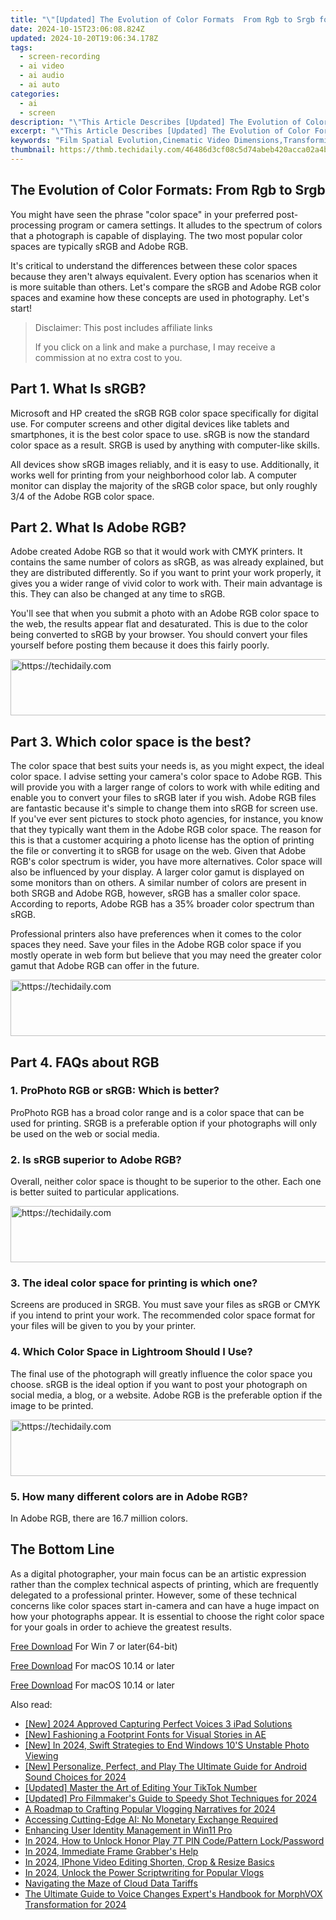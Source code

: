 ```yaml
---
title: "\"[Updated] The Evolution of Color Formats  From Rgb to Srgb for 2024\""
date: 2024-10-15T23:06:08.824Z
updated: 2024-10-20T19:06:34.178Z
tags: 
  - screen-recording
  - ai video
  - ai audio
  - ai auto
categories: 
  - ai
  - screen
description: "\"This Article Describes [Updated] The Evolution of Color Formats: From Rgb to Srgb for 2024\""
excerpt: "\"This Article Describes [Updated] The Evolution of Color Formats: From Rgb to Srgb for 2024\""
keywords: "Film Spatial Evolution,Cinematic Video Dimensions,Transforming Visual Media,2D To 3D Cinema Shift,Spatial Video Development,Movie Tech Advancement,Cinematic Frame Expansion"
thumbnail: https://thmb.techidaily.com/46486d3cf08c5d74abeb420acca02a4bdb0158ce8590b04726071d43a2a2101d.jpg
---
```


## The Evolution of Color Formats: From Rgb to Srgb

You might have seen the phrase "color space" in your preferred post-processing program or camera settings. It alludes to the spectrum of colors that a photograph is capable of displaying. The two most popular color spaces are typically sRGB and Adobe RGB.

It's critical to understand the differences between these color spaces because they aren't always equivalent. Every option has scenarios when it is more suitable than others. Let's compare the sRGB and Adobe RGB color spaces and examine how these concepts are used in photography. Let's start!

>  Disclaimer: This post includes affiliate links
>
>  If you click on a link and make a purchase, I may receive a commission at no extra cost to you.
>

## Part 1\. What Is sRGB?

Microsoft and HP created the sRGB RGB color space specifically for digital use. For computer screens and other digital devices like tablets and smartphones, it is the best color space to use. sRGB is now the standard color space as a result. SRGB is used by anything with computer-like skills.

All devices show sRGB images reliably, and it is easy to use. Additionally, it works well for printing from your neighborhood color lab. A computer monitor can display the majority of the sRGB color space, but only roughly 3/4 of the Adobe RGB color space.

## Part 2\. What Is Adobe RGB?

Adobe created Adobe RGB so that it would work with CMYK printers. It contains the same number of colors as sRGB, as was already explained, but they are distributed differently. So if you want to print your work properly, it gives you a wider range of vivid color to work with. Their main advantage is this. They can also be changed at any time to sRGB.

You'll see that when you submit a photo with an Adobe RGB color space to the web, the results appear flat and desaturated. This is due to the color being converted to sRGB by your browser. You should convert your files yourself before posting them because it does this fairly poorly.

<!-- affiliate ads begin -->
<a href="https://appsumo.8odi.net/c/5597632/2112008/7443" target="_top" id="2112008">
  <img src="//a.impactradius-go.com/display-ad/7443-2112008" border="0" alt="https://techidaily.com" width="728" height="90"/>
</a>
<img height="0" width="0" src="https://appsumo.8odi.net/i/5597632/2112008/7443" style="position:absolute;visibility:hidden;" border="0" />
<!-- affiliate ads end -->

## Part 3\. Which color space is the best?

The color space that best suits your needs is, as you might expect, the ideal color space. I advise setting your camera's color space to Adobe RGB. This will provide you with a larger range of colors to work with while editing and enable you to convert your files to sRGB later if you wish. Adobe RGB files are fantastic because it's simple to change them into sRGB for screen use. If you've ever sent pictures to stock photo agencies, for instance, you know that they typically want them in the Adobe RGB color space. The reason for this is that a customer acquiring a photo license has the option of printing the file or converting it to sRGB for usage on the web. Given that Adobe RGB's color spectrum is wider, you have more alternatives. Color space will also be influenced by your display. A larger color gamut is displayed on some monitors than on others. A similar number of colors are present in both SRGB and Adobe RGB, however, sRGB has a smaller color space. According to reports, Adobe RGB has a 35% broader color spectrum than sRGB.

Professional printers also have preferences when it comes to the color spaces they need. Save your files in the Adobe RGB color space if you mostly operate in web form but believe that you may need the greater color gamut that Adobe RGB can offer in the future.

<!-- affiliate ads begin -->
<a href="https://appsumo.8odi.net/c/5597632/2049369/7443" target="_top" id="2049369">
  <img src="//a.impactradius-go.com/display-ad/7443-2049369" border="0" alt="https://techidaily.com" width="728" height="90"/>
</a>
<img height="0" width="0" src="https://appsumo.8odi.net/i/5597632/2049369/7443" style="position:absolute;visibility:hidden;" border="0" />
<!-- affiliate ads end -->

## Part 4\. FAQs about RGB

### 1\. ProPhoto RGB or sRGB: Which is better?

ProPhoto RGB has a broad color range and is a color space that can be used for printing. SRGB is a preferable option if your photographs will only be used on the web or social media.

### 2\. Is sRGB superior to Adobe RGB?

Overall, neither color space is thought to be superior to the other. Each one is better suited to particular applications.

<!-- affiliate ads begin -->
<a href="https://review-au.sjv.io/c/5597632/2135315/14409" target="_top" id="2135315">
  <img src="//a.impactradius-go.com/display-ad/14409-2135315" border="0" alt="https://techidaily.com" width="728" height="90"/>
</a>
<img height="0" width="0" src="https://review-au.sjv.io/i/5597632/2135315/14409" style="position:absolute;visibility:hidden;" border="0" />
<!-- affiliate ads end -->

### 3\. The ideal color space for printing is which one?

Screens are produced in SRGB. You must save your files as sRGB or CMYK if you intend to print your work. The recommended color space format for your files will be given to you by your printer.

### 4\. Which Color Space in Lightroom Should I Use?

The final use of the photograph will greatly influence the color space you choose. sRGB is the ideal option if you want to post your photograph on social media, a blog, or a website. Adobe RGB is the preferable option if the image to be printed.

<!-- affiliate ads begin -->
<a href="https://appsumo.8odi.net/c/5597632/2123739/7443" target="_top" id="2123739">
  <img src="//a.impactradius-go.com/display-ad/7443-2123739" border="0" alt="https://techidaily.com" width="728" height="90"/>
</a>
<img height="0" width="0" src="https://appsumo.8odi.net/i/5597632/2123739/7443" style="position:absolute;visibility:hidden;" border="0" />
<!-- affiliate ads end -->

### 5\. How many different colors are in Adobe RGB?

In Adobe RGB, there are 16.7 million colors.

## The Bottom Line

As a digital photographer, your main focus can be an artistic expression rather than the complex technical aspects of printing, which are frequently delegated to a professional printer. However, some of these technical concerns like color spaces start in-camera and can have a huge impact on how your photographs appear. It is essential to choose the right color space for your goals in order to achieve the greatest results.

[Free Download](https://tools.techidaily.com/wondershare/filmora/download/) For Win 7 or later(64-bit)

[Free Download](https://tools.techidaily.com/wondershare/filmora/download/) For macOS 10.14 or later

[Free Download](https://tools.techidaily.com/wondershare/filmora/download/) For macOS 10.14 or later

<ins class="adsbygoogle"
     style="display:block"
     data-ad-format="autorelaxed"
     data-ad-client="ca-pub-7571918770474297"
     data-ad-slot="1223367746"></ins>

<ins class="adsbygoogle"
     style="display:block"
     data-ad-format="autorelaxed"
     data-ad-client="ca-pub-7571918770474297"
     data-ad-slot="1223367746"></ins>



<ins class="adsbygoogle"
     style="display:block"
     data-ad-client="ca-pub-7571918770474297"
     data-ad-slot="8358498916"
     data-ad-format="auto"
     data-full-width-responsive="true"></ins>


<span class="atpl-alsoreadstyle">Also read:</span>
<div><ul>
<li><a href="https://screen-recording.techidaily.com/new-2024-approved-capturing-perfect-voices-3-ipad-solutions/"><u>[New] 2024 Approved Capturing Perfect Voices 3 iPad Solutions</u></a></li>
<li><a href="https://fox-info.techidaily.com/new-fashioning-a-footprint-fonts-for-visual-stories-in-ae/"><u>[New] Fashioning a Footprint Fonts for Visual Stories in AE</u></a></li>
<li><a href="https://fox-info.techidaily.com/new-in-2024-swift-strategies-to-end-windows-10s-unstable-photo-viewing/"><u>[New] In 2024, Swift Strategies to End Windows 10'S Unstable Photo Viewing</u></a></li>
<li><a href="https://fox-info.techidaily.com/new-personalize-perfect-and-play-the-ultimate-guide-for-android-sound-choices-for-2024/"><u>[New] Personalize, Perfect, and Play The Ultimate Guide for Android Sound Choices for 2024</u></a></li>
<li><a href="https://fox-info.techidaily.com/updated-master-the-art-of-editing-your-tiktok-number/"><u>[Updated] Master the Art of Editing Your TikTok Number</u></a></li>
<li><a href="https://fox-info.techidaily.com/updated-pro-filmmakers-guide-to-speedy-shot-techniques-for-2024/"><u>[Updated] Pro Filmmaker's Guide to Speedy Shot Techniques for 2024</u></a></li>
<li><a href="https://article-files.techidaily.com/a-roadmap-to-crafting-popular-vlogging-narratives-for-2024/"><u>A Roadmap to Crafting Popular Vlogging Narratives for 2024</u></a></li>
<li><a href="https://tech-haven.techidaily.com/accessing-cutting-edge-ai-no-monetary-exchange-required/"><u>Accessing Cutting-Edge AI: No Monetary Exchange Required</u></a></li>
<li><a href="https://windows11.techidaily.com/enhancing-user-identity-management-in-win11-pro/"><u>Enhancing User Identity Management in Win11 Pro</u></a></li>
<li><a href="https://unlock-android.techidaily.com/in-2024-how-to-unlock-honor-play-7t-pin-codepattern-lockpassword-by-drfone-android/"><u>In 2024, How to Unlock Honor Play 7T PIN Code/Pattern Lock/Password</u></a></li>
<li><a href="https://digital-screen-recording.techidaily.com/in-2024-immediate-frame-grabbers-help/"><u>In 2024, Immediate Frame Grabber's Help</u></a></li>
<li><a href="https://extra-support.techidaily.com/in-2024-iphone-video-editing-shorten-crop-and-resize-basics/"><u>In 2024, IPhone Video Editing Shorten, Crop & Resize Basics</u></a></li>
<li><a href="https://some-approaches.techidaily.com/in-2024-unlock-the-power-scriptwriting-for-popular-vlogs/"><u>In 2024, Unlock the Power Scriptwriting for Popular Vlogs</u></a></li>
<li><a href="https://fox-info.techidaily.com/navigating-the-maze-of-cloud-data-tariffs/"><u>Navigating the Maze of Cloud Data Tariffs</u></a></li>
<li><a href="https://fox-info.techidaily.com/the-ultimate-guide-to-voice-changes-experts-handbook-for-morphvox-transformation-for-2024/"><u>The Ultimate Guide to Voice Changes Expert's Handbook for MorphVOX Transformation for 2024</u></a></li>
</ul></div>


